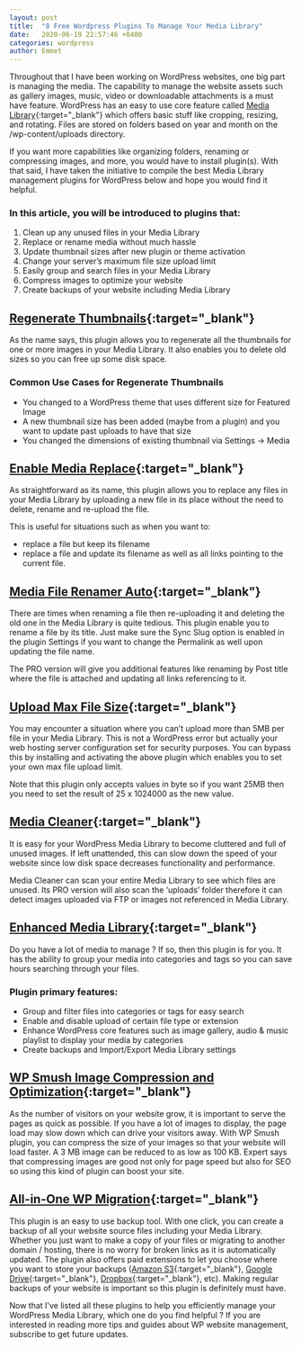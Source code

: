 ```yaml
---
layout: post
title:  "8 Free Wordpress Plugins To Manage Your Media Library"
date:   2020-06-19 22:57:46 +0400
categories: wordpress
author: Emmet
---
```

Throughout that I have been working on WordPress websites, one big part is managing the media. The capability to manage the website assets such as gallery images, music, video or downloadable attachments is a must have feature. WordPress has an easy to use core feature called [Media Library](https://en.support.wordpress.com/media/){:target="_blank"} which offers basic stuff like cropping, resizing, and rotating. Files are stored on folders based on year and month on the /wp-content/uploads directory. 

If you want more capabilities like organizing folders, renaming or compressing images, and more, you would have to install plugin(s). With that said, I have taken the initiative to compile the best Media Library management plugins for WordPress below and hope you would find it helpful.

### In this article, you will be introduced to plugins that:

1. Clean up any unused files in your Media Library
2. Replace or rename media without much hassle
3. Update thumbnail sizes after new plugin or theme activation
4. Change your server’s maximum file size upload limit
5. Easily group and search files in your Media Library
6. Compress images to optimize your website
7. Create backups of your website including Media Library


## [Regenerate Thumbnails](https://wordpress.org/plugins/regenerate-thumbnails/){:target="_blank"}

As the name says, this plugin allows you to regenerate all the thumbnails for one or more images in your Media Library. It also enables you to delete old sizes so you can free up some disk space.

### Common Use Cases for Regenerate Thumbnails
- You changed to a WordPress theme that uses different size for Featured Image
- A new thumbnail size has been added (maybe from a plugin) and you want to update past uploads to have that size
- You changed the dimensions of existing thumbnail via Settings → Media

## [Enable Media Replace](https://wordpress.org/plugins/enable-media-replace/){:target="_blank"}

As straightforward as its name, this plugin allows you to replace any files in your Media Library by uploading a new file in its place without the need to delete, rename and re-upload the file.

This is useful for situations such as when you want to:

- replace a file but keep its filename
- replace a file and update its filename as well as all links pointing to the current file.

## [Media File Renamer Auto](https://wordpress.org/plugins/media-file-renamer/){:target="_blank"}

There are times when renaming a file then re-uploading it and deleting the old one in the Media Library is quite tedious. This plugin enable you to rename a file by its title. Just make sure the Sync Slug option is enabled in the plugin Settings if you want to change the Permalink as well upon updating the file name.


The PRO version will give you additional features like renaming by Post title where the file is attached and updating all links referencing to it.

## [Upload Max File Size](https://wordpress.org/plugins/upload-max-file-size/){:target="_blank"}

You may encounter a situation where you can’t upload more than 5MB per file in your Media Library. This is not a WordPress error but actually your web hosting server configuration set for security purposes. You can bypass this by installing and activating the above plugin which enables you to set your own max file upload limit. 

Note that this plugin only accepts values in byte so if you want 25MB then you need to set the result of 25 x 1024000 as the new value.

## [Media Cleaner](https://wordpress.org/plugins/media-cleaner/){:target="_blank"}

It is easy for your WordPress Media Library to become cluttered and full of unused images. If left unattended, this can slow down the speed of your website since low disk space decreases functionality and performance. 

Media Cleaner can scan your entire Media Library to see which files are unused. Its PRO version will also scan the ‘uploads’ folder therefore it can detect images uploaded via FTP or images not referenced in Media Library. 

## [Enhanced Media Library](https://wordpress.org/plugins/enhanced-media-library/){:target="_blank"}

Do you have a lot of media to manage ? If so, then this plugin is for you. It has the ability to group your media into categories and tags so you can save hours searching through your files.

### Plugin primary features:
- Group and filter files into categories or tags for easy search
- Enable and disable upload of certain file type or extension
- Enhance WordPress core features such as image gallery, audio & music playlist to display your media by categories
- Create backups and Import/Export Media Library settings
	
## [WP Smush Image Compression and Optimization](https://wordpress.org/plugins/wp-smushit/){:target="_blank"}

As the number of visitors on your website grow, it is important to serve the pages as quick as possible. If you have a lot of images to display, the page load may slow down which can drive your visitors away. With WP Smush plugin, you can compress the size of your images so that your website will load faster. A 3 MB image can be reduced to as low as 100 KB. Expert says that compressing images are good not only for page speed but also for SEO so using this kind of plugin can boost your site.


## [All-in-One WP Migration](https://wordpress.org/plugins/all-in-one-wp-migration/){:target="_blank"}

This plugin is an easy to use backup tool. With one click, you can create a backup of all your website source files including your Media Library. Whether you just want to make a copy of your files or migrating to another domain / hosting, there is no worry for broken links as it is automatically updated. The plugin also offers paid extensions to let you choose where you want to store your backups ([Amazon S3](https://aws.amazon.com/s3/){:target="_blank"}, [Google Drive](https://www.google.com/drive/){:target="_blank"}, [Dropbox](https://www.dropbox.com/){:target="_blank"}, etc). Making regular backups of your website is important so this plugin is definitely must have.


Now that I've listed all these plugins to help you efficiently manage your WordPress Media Library, which one do you find helpful ? If you are interested in reading more tips and guides about WP website management, subscribe to get future updates.
